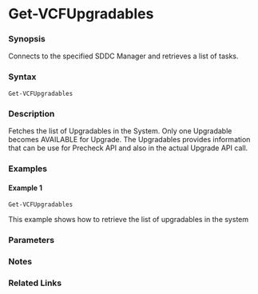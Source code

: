 # Get-VCFUpgradables

### Synopsis
Connects to the specified SDDC Manager and retrieves a list of tasks.

### Syntax
```
Get-VCFUpgradables 
```

### Description
Fetches the list of Upgradables in the System. Only one Upgradable becomes AVAILABLE for Upgrade. 
The Upgradables provides information that can be use for Precheck API and also in the actual Upgrade API call.

### Examples
#### Example 1
```
Get-VCFUpgradables
```
This example shows how to retrieve the list of upgradables in the system

### Parameters

### Notes

### Related Links
